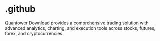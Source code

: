 # .github
Quantower Download provides a comprehensive trading solution with advanced analytics, charting, and execution tools across stocks, futures, forex, and cryptocurrencies.
